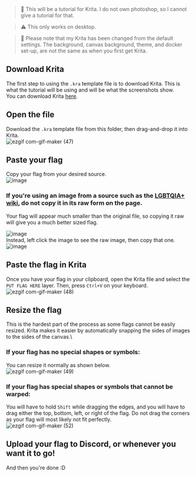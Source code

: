 > 📝 This will be a tutorial for Krita. I do not own photoshop, so I cannot give a tutorial for that.

> ⚠️ This only works on desktop.

> 📝 Please note that my Krita has been changed from the default settings. The background, canvas background, theme, and docker set-up, are not the same as when you first get Krita.

## Download Krita
The first step to using the `.kra` template file is to download Krita. This is what the tutorial will be using and will be what the screenshots show.\
You can download Krita [here](https://krita.org/en/download/krita-desktop/).

## Open the file
Download the `.kra` template file from this folder, then drag-and-drop it into Krita.\
![ezgif com-gif-maker (47)](https://user-images.githubusercontent.com/64114013/203588637-a9d2b0fa-7c37-4629-bd21-64aec68f7405.gif)

## Paste your flag
Copy your flag from your desired source.\
![image](https://user-images.githubusercontent.com/64114013/203589117-a901ccc7-0b6c-4880-91bd-419c7d6d16a8.png)
### If you're using an image from a source such as the [LGBTQIA+ wiki](https://lgbtqia.fandom.com/wiki/), **do not** copy it in its raw form on the page.
Your flag will appear much smaller than the original file, so copying it raw will give you a much better sized flag.

![image](https://user-images.githubusercontent.com/64114013/203589870-ac40b94e-7af9-4514-b83e-dac26a9f4a2c.png)\
Instead, left click the image to see the raw image, then copy that one.\
![image](https://user-images.githubusercontent.com/64114013/203590315-6809766d-40ea-47dd-b1b5-2d1aba7d0ec1.png)

## Paste the flag in Krita
Once you have your flag in your clipboard, open the Krita file and select the `PUT FLAG HERE` layer. Then, press `Ctrl+V` on your keyboard.\
![ezgif com-gif-maker (48)](https://user-images.githubusercontent.com/64114013/203592280-359883aa-d3b3-4d72-89ae-9490db8ae468.gif)

## Resize the flag
This is the hardest part of the process as some flags cannot be easily resized. Krita makes it easier by automatically snapping the sides of images to the sides of the canvas.\
### If your flag has no special shapes or symbols:
You can resize it normally as shown below.\
![ezgif com-gif-maker (49)](https://user-images.githubusercontent.com/64114013/203594194-aadccb26-1493-4dc0-ad3b-dd98c71916f8.gif)
### If your flag has special shapes or symbols that cannot be warped:
You will have to hold `Shift` while dragging the edges, and you will have to drag either the top, bottom, left, or right of the flag. Do not drag the corners as your flag will most likely not fit perfectly.\
![ezgif com-gif-maker (52)](https://user-images.githubusercontent.com/64114013/204145707-246c2e21-5467-4bfb-8646-2e5d49069872.gif)

## Upload your flag to Discord, or whenever you want it to go!
And then you're done :D
